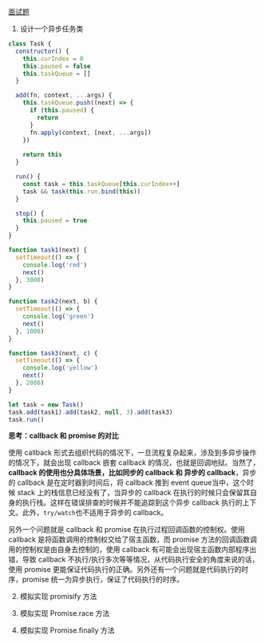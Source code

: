 [面试题](https://mp.weixin.qq.com/s/J9uQmFLOGE6A4JpgDSXdJg)

1. 设计一个异步任务类

```javascript
class Task {
  constructor() {
    this.curIndex = 0
    this.paused = false
    this.taskQueue = []
  }

  add(fn, context, ...args) {
    this.taskQueue.push((next) => {
      if (this.paused) {
        return
      }
      fn.apply(context, [next, ...args])
    })
    
    return this
  }

  run() {
    const task = this.taskQueue[this.curIndex++]
    task && task(this.run.bind(this))
  }

  stop() {
    this.paused = true
  }
}

function task1(next) {
  setTimeout(() => {
    console.log('red')
    next()
  }, 3000)
}

function task2(next, b) {
  setTimeout(() => {
    console.log('green')
    next()
  }, 1000)
}

function task3(next, c) {
  setTimeout(() => {
    console.log('yellow')
    next()
  }, 2000)
}

let task = new Task()
task.add(task1).add(task2, null, 3).add(task3)
task.run()
```

**思考：callback 和 promise 的对比**

使用 callback 形式去组织代码的情况下，一旦流程复杂起来，涉及到多异步操作的情况下，就会出现 callback 嵌套 callback 的情况，也就是回调地狱。当然了，**callback 的使用也分具体场景，比如同步的 callback 和 异步的 callback**，异步的 callback 是在定时器到时间后，将 callback 推到 event queue当中，这个时候 stack 上的栈信息已经没有了，当异步的 callback 在执行的时候只会保留其自身的执行栈。这样在错误排查的时候并不能追踪到这个异步 callback 执行的上下文。此外，`try/watch`也不适用于异步的 callback。

另外一个问题就是 callback 和 promise 在执行过程回调函数的控制权。使用 callback 是将函数调用的控制权交给了宿主函数，而 promise 方法的回调函数调用的控制权是由自身去控制的，使用 callback 有可能会出现宿主函数内部程序出错，导致 callback 不执行/执行多次等等情况，从代码执行安全的角度来说的话，使用 promise 更能保证代码执行的正确。另外还有一个问题就是代码执行的时序，promise 统一为异步执行，保证了代码执行的时序。


2. 模拟实现 promisify 方法

3. 模拟实现 Promise.race 方法

4. 模拟实现 Promise.finally 方法